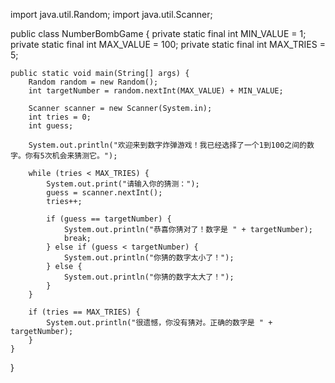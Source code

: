 import java.util.Random;
import java.util.Scanner;

public class NumberBombGame {
    private static final int MIN_VALUE = 1;
    private static final int MAX_VALUE = 100;
    private static final int MAX_TRIES = 5;

    public static void main(String[] args) {
        Random random = new Random();
        int targetNumber = random.nextInt(MAX_VALUE) + MIN_VALUE;

        Scanner scanner = new Scanner(System.in);
        int tries = 0;
        int guess;

        System.out.println("欢迎来到数字炸弹游戏！我已经选择了一个1到100之间的数字。你有5次机会来猜测它。");

        while (tries < MAX_TRIES) {
            System.out.print("请输入你的猜测：");
            guess = scanner.nextInt();
            tries++;

            if (guess == targetNumber) {
                System.out.println("恭喜你猜对了！数字是 " + targetNumber);
                break;
            } else if (guess < targetNumber) {
                System.out.println("你猜的数字太小了！");
            } else {
                System.out.println("你猜的数字太大了！");
            }
        }

        if (tries == MAX_TRIES) {
            System.out.println("很遗憾，你没有猜对。正确的数字是 " + targetNumber);
        }
    }
}
